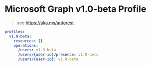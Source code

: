 # Microsoft Graph v1.0-beta Profile

> see https://aka.ms/autorest

``` yaml
profiles:
  v1.0-beta:
    resources: {}
    operations:
      /users: v1.0-beta
      /users/{user-id}/presence: v1.0-beta
      /users/{user-id}: v1.0-beta

```
